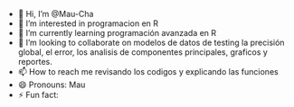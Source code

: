 - 👋 Hi, I’m @Mau-Cha
- 👀 I’m interested in programacion en R
- 🌱 I’m currently learning programación avanzada en R 
- 💞️ I’m looking to collaborate on modelos de datos de testing la precisión global, el error, los analisis de componentes principales, graficos y reportes.
- 📫 How to reach me revisando los codigos y explicando las funciones
- 😄 Pronouns: Mau
- ⚡ Fun fact: 

<!---
Mau-Cha/Mau-Cha is a ✨ special ✨ repository because its `README.md` (this file) appears on your GitHub profile.
You can click the Preview link to take a look at your changes.
--->
